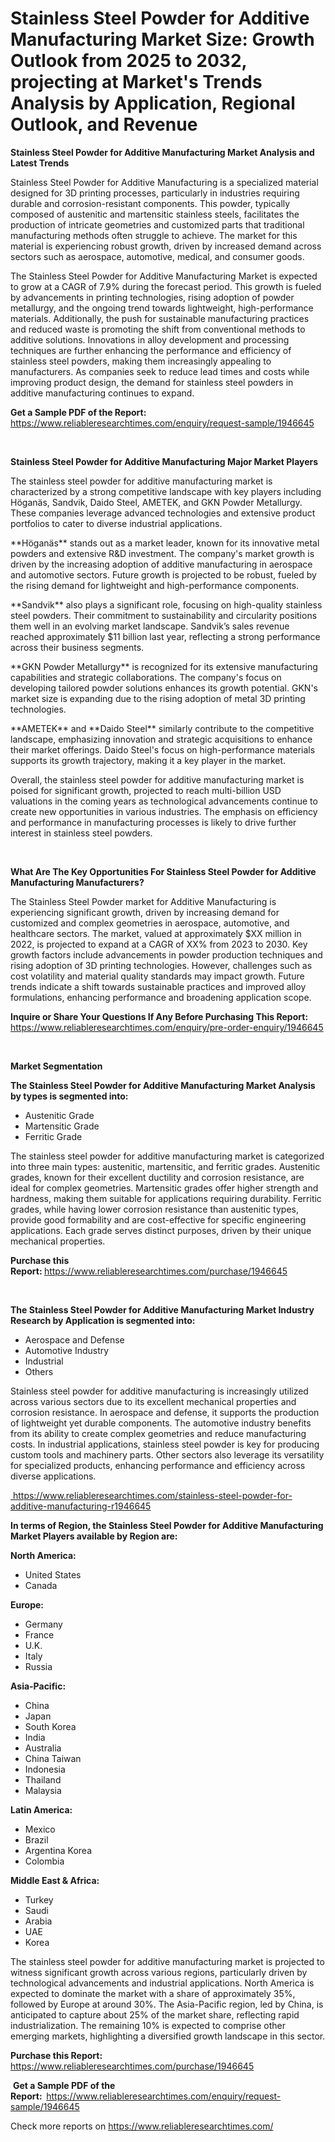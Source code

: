 <p><h1>Stainless Steel Powder for Additive Manufacturing Market Size: Growth Outlook from 2025 to 2032, projecting at Market's Trends Analysis by Application, Regional Outlook, and Revenue</h1></p><p><strong>Stainless Steel Powder for Additive Manufacturing Market Analysis and Latest Trends</strong></p>
<p><p>Stainless Steel Powder for Additive Manufacturing is a specialized material designed for 3D printing processes, particularly in industries requiring durable and corrosion-resistant components. This powder, typically composed of austenitic and martensitic stainless steels, facilitates the production of intricate geometries and customized parts that traditional manufacturing methods often struggle to achieve. The market for this material is experiencing robust growth, driven by increased demand across sectors such as aerospace, automotive, medical, and consumer goods.</p><p>The Stainless Steel Powder for Additive Manufacturing Market is expected to grow at a CAGR of 7.9% during the forecast period. This growth is fueled by advancements in printing technologies, rising adoption of powder metallurgy, and the ongoing trend towards lightweight, high-performance materials. Additionally, the push for sustainable manufacturing practices and reduced waste is promoting the shift from conventional methods to additive solutions. Innovations in alloy development and processing techniques are further enhancing the performance and efficiency of stainless steel powders, making them increasingly appealing to manufacturers. As companies seek to reduce lead times and costs while improving product design, the demand for stainless steel powders in additive manufacturing continues to expand.</p></p>
<p><strong>Get a Sample PDF of the Report:&nbsp;</strong> <a href="https://www.reliableresearchtimes.com/enquiry/request-sample/1946645?utm_campaign=2205&utm_medium=2&utm_source=Github&utm_content=ia&utm_term=31032025&utm_id=stainless-steel-powder-for-additive-manufacturing">https://www.reliableresearchtimes.com/enquiry/request-sample/1946645</a></p>
<p>&nbsp;</p>
<p><strong>Stainless Steel Powder for Additive Manufacturing Major Market Players</strong></p>
<p><p>The stainless steel powder for additive manufacturing market is characterized by a strong competitive landscape with key players including Höganäs, Sandvik, Daido Steel, AMETEK, and GKN Powder Metallurgy. These companies leverage advanced technologies and extensive product portfolios to cater to diverse industrial applications.</p><p>**Höganäs** stands out as a market leader, known for its innovative metal powders and extensive R&D investment. The company's market growth is driven by the increasing adoption of additive manufacturing in aerospace and automotive sectors. Future growth is projected to be robust, fueled by the rising demand for lightweight and high-performance components.</p><p>**Sandvik** also plays a significant role, focusing on high-quality stainless steel powders. Their commitment to sustainability and circularity positions them well in an evolving market landscape. Sandvik’s sales revenue reached approximately $11 billion last year, reflecting a strong performance across their business segments.</p><p>**GKN Powder Metallurgy** is recognized for its extensive manufacturing capabilities and strategic collaborations. The company's focus on developing tailored powder solutions enhances its growth potential. GKN's market size is expanding due to the rising adoption of metal 3D printing technologies.</p><p>**AMETEK** and **Daido Steel** similarly contribute to the competitive landscape, emphasizing innovation and strategic acquisitions to enhance their market offerings. Daido Steel's focus on high-performance materials supports its growth trajectory, making it a key player in the market.</p><p>Overall, the stainless steel powder for additive manufacturing market is poised for significant growth, projected to reach multi-billion USD valuations in the coming years as technological advancements continue to create new opportunities in various industries. The emphasis on efficiency and performance in manufacturing processes is likely to drive further interest in stainless steel powders.</p></p>
<p>&nbsp;</p>
<p><strong>What Are The Key Opportunities For Stainless Steel Powder for Additive Manufacturing Manufacturers?</strong></p>
<p><p>The Stainless Steel Powder market for Additive Manufacturing is experiencing significant growth, driven by increasing demand for customized and complex geometries in aerospace, automotive, and healthcare sectors. The market, valued at approximately $XX million in 2022, is projected to expand at a CAGR of XX% from 2023 to 2030. Key growth factors include advancements in powder production techniques and rising adoption of 3D printing technologies. However, challenges such as cost volatility and material quality standards may impact growth. Future trends indicate a shift towards sustainable practices and improved alloy formulations, enhancing performance and broadening application scope.</p></p>
<p><strong>Inquire or Share Your Questions If Any Before Purchasing This Report:</strong> <a href="https://www.reliableresearchtimes.com/enquiry/pre-order-enquiry/1946645?utm_campaign=2205&utm_medium=2&utm_source=Github&utm_content=ia&utm_term=31032025&utm_id=stainless-steel-powder-for-additive-manufacturing">https://www.reliableresearchtimes.com/enquiry/pre-order-enquiry/1946645</a></p>
<p>&nbsp;</p>
<p><strong>Market Segmentation</strong></p>
<p><strong>The Stainless Steel Powder for Additive Manufacturing Market Analysis by types is segmented into:</strong></p>
<p><ul><li>Austenitic Grade</li><li>Martensitic Grade</li><li>Ferritic Grade</li></ul></p>
<p><p>The stainless steel powder for additive manufacturing market is categorized into three main types: austenitic, martensitic, and ferritic grades. Austenitic grades, known for their excellent ductility and corrosion resistance, are ideal for complex geometries. Martensitic grades offer higher strength and hardness, making them suitable for applications requiring durability. Ferritic grades, while having lower corrosion resistance than austenitic types, provide good formability and are cost-effective for specific engineering applications. Each grade serves distinct purposes, driven by their unique mechanical properties.</p></p>
<p><strong>Purchase this Report:&nbsp;</strong><a href="https://www.reliableresearchtimes.com/purchase/1946645?utm_campaign=2205&utm_medium=2&utm_source=Github&utm_content=ia&utm_term=31032025&utm_id=stainless-steel-powder-for-additive-manufacturing">https://www.reliableresearchtimes.com/purchase/1946645</a></p>
<p>&nbsp;</p>
<p><strong>The Stainless Steel Powder for Additive Manufacturing Market Industry Research by Application is segmented into:</strong></p>
<p><ul><li>Aerospace and Defense</li><li>Automotive Industry</li><li>Industrial</li><li>Others</li></ul></p>
<p><p>Stainless steel powder for additive manufacturing is increasingly utilized across various sectors due to its excellent mechanical properties and corrosion resistance. In aerospace and defense, it supports the production of lightweight yet durable components. The automotive industry benefits from its ability to create complex geometries and reduce manufacturing costs. In industrial applications, stainless steel powder is key for producing custom tools and machinery parts. Other sectors also leverage its versatility for specialized products, enhancing performance and efficiency across diverse applications.</p></p>
<p><a href="https://www.reliableresearchtimes.com/stainless-steel-powder-for-additive-manufacturing-r1946645?utm_campaign=2205&utm_medium=2&utm_source=Github&utm_content=ia&utm_term=31032025&utm_id=stainless-steel-powder-for-additive-manufacturing">&nbsp;https://www.reliableresearchtimes.com/stainless-steel-powder-for-additive-manufacturing-r1946645</a></p>
<p><strong>In terms of Region, the Stainless Steel Powder for Additive Manufacturing Market Players available by Region are:</strong></p>
<p>
    <p> <strong> North America: </strong>
        <ul>
            <li>United States</li>
            <li>Canada</li>
        </ul>
        </p> 
    <p> <strong> Europe: </strong>
        <ul>
            <li>Germany</li>
            <li>France</li>
            <li>U.K.</li>
            <li>Italy</li>
            <li>Russia</li>
        </ul>
        </p> 
    <p> <strong> Asia-Pacific: </strong>
        <ul>
            <li>China</li>
            <li>Japan</li>
            <li>South Korea</li>
            <li>India</li>
            <li>Australia</li>
            <li>China Taiwan</li>
            <li>Indonesia</li>
            <li>Thailand</li>
            <li>Malaysia</li>
        </ul>
        </p> 
    <p> <strong> Latin America: </strong>
        <ul>
            <li>Mexico</li>
            <li>Brazil</li>
            <li>Argentina Korea</li>
            <li>Colombia</li>
        </ul>
        </p> 
    <p> <strong> Middle East & Africa: </strong>
        <ul>
            <li>Turkey</li>
            <li>Saudi</li>
            <li>Arabia</li>
            <li>UAE</li>
            <li>Korea</li>
        </ul>
    </p>
    </p>
<p><p>The stainless steel powder for additive manufacturing market is projected to witness significant growth across various regions, particularly driven by technological advancements and industrial applications. North America is expected to dominate the market with a share of approximately 35%, followed by Europe at around 30%. The Asia-Pacific region, led by China, is anticipated to capture about 25% of the market share, reflecting rapid industrialization. The remaining 10% is expected to comprise other emerging markets, highlighting a diversified growth landscape in this sector.</p></p>
<p><strong>Purchase this Report: </strong><a href="https://www.reliableresearchtimes.com/purchase/1946645?utm_campaign=2205&utm_medium=2&utm_source=Github&utm_content=ia&utm_term=31032025&utm_id=stainless-steel-powder-for-additive-manufacturing">https://www.reliableresearchtimes.com/purchase/1946645</a></p>
<p>&nbsp;<strong>Get a Sample PDF of the Report:&nbsp;&nbsp;</strong><a href="https://www.reliableresearchtimes.com/enquiry/request-sample/1946645?utm_campaign=2205&utm_medium=2&utm_source=Github&utm_content=ia&utm_term=31032025&utm_id=stainless-steel-powder-for-additive-manufacturing">https://www.reliableresearchtimes.com/enquiry/request-sample/1946645</a></p>
<p><strong></strong></p>
<p>Check more reports on <a href="https://www.reliableresearchtimes.com/?utm_campaign=2205&utm_medium=2&utm_source=Github&utm_content=ia&utm_term=31032025&utm_id=stainless-steel-powder-for-additive-manufacturing">https://www.reliableresearchtimes.com/</a></p>